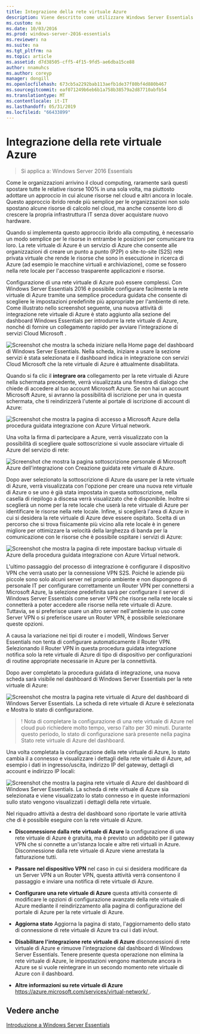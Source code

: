 ```yaml
---
title: Integrazione della rete virtuale Azure
description: Viene descritto come utilizzare Windows Server Essentials
ms.custom: na
ms.date: 10/03/2016
ms.prod: windows-server-2016-essentials
ms.reviewer: na
ms.suite: na
ms.tgt_pltfrm: na
ms.topic: article
ms.assetid: d7d38505-cff5-4f15-9fd5-ae6dba15ce88
author: nnamuhcs
ms.author: coreyp
manager: dongill
ms.openlocfilehash: 673cb5a2292bab113aefb1de37f80bf4d880b467
ms.sourcegitcommit: eaf071249b6eb6b1a758b38579a2d87710abfb54
ms.translationtype: MT
ms.contentlocale: it-IT
ms.lasthandoff: 05/31/2019
ms.locfileid: "66433899"
---
```

# <a name="azure-virtual-network-integration"></a>Integrazione della rete virtuale Azure

>Si applica a: Windows Server 2016 Essentials

Come le organizzazioni arrivino il cloud computing, raramente sarà questi spostare tutte le relative risorse 100% in una sola volta, ma piuttosto adottare un approccio in cui alcune risorse nel cloud e altri ancora in locale. Questo approccio ibrido rende più semplice per le organizzazioni non solo spostano alcune risorse di calcolo nel cloud, ma anche consente loro di crescere la propria infrastruttura IT senza dover acquistare nuovo hardware.

Quando si implementa questo approccio ibrido alla computing, è necessario un modo semplice per le risorse in entrambe le posizioni per comunicare tra loro. La rete virtuale di Azure è un servizio di Azure che consente alle organizzazioni di creare un punto a punto (P2P) o site-to-site (S2S) rete privata virtuale che rende le risorse che sono in esecuzione in ricerca di Azure (ad esempio le macchine virtuali e archiviazione), come se fossero nella rete locale per l'accesso trasparente applicazioni e risorse.

Configurazione di una rete virtuale di Azure può essere complessi. Con Windows Server Essentials 2016 è possibile configurare facilmente la rete virtuale di Azure tramite una semplice procedura guidata che consente di scegliere le impostazioni predefinite più appropriate per l'ambiente di rete. Come illustrato nello screenshot seguente, una nuova attività di integrazione rete virtuale di Azure è stato aggiunto alla sezione del dashboard Windows Essentials per introdurre la rete virtuale di Azure, nonché di fornire un collegamento rapido per avviare l'integrazione di servizi Cloud Microsoft .

![Screenshot che mostra la scheda iniziare nella Home page del dashboard di Windows Server Essentials. Nella scheda, iniziare a usare la sezione servizi è stata selezionata e il dashboard indica in integrazione con servizi Cloud Microsoft che la rete virtuale di Azure è attualmente disabilitata.](media/azure-virtual-network-1.PNG)

Quando si fa clic il **integrare ora** collegamento per la rete virtuale di Azure nella schermata precedente, verrà visualizzata una finestra di dialogo che chiede di accedere al tuo account Microsoft Azure. Se non hai un account Microsoft Azure, si avranno la possibilità di iscrizione per una in questa schermata, che ti reindirizzerà l'utente al portale di iscrizione di account di Azure:

![Screenshot che mostra la pagina di accesso a Microsoft Azure della procedura guidata integrazione con Azure Virtual network.](media/azure-virtual-network-2.PNG)

Una volta la firma di partecipare a Azure, verrà visualizzato con la possibilità di scegliere quale sottoscrizione si vuole associare virtuale di Azure del servizio di rete:

![Screenshot che mostra la pagina sottoscrizione personale di Microsoft Azure dell'integrazione con Creazione guidata rete virtuale di Azure.](media/azure-virtual-network-3.PNG)

Dopo aver selezionato la sottoscrizione di Azure da usare per la rete virtuale di Azure, verrà visualizzata con l'opzione per creare una nuova rete virtuale di Azure o se uno è già stata impostata in questa sottoscrizione, nella casella di riepilogo a discesa verrà visualizzato che è disponibile. Inoltre si sceglierà un nome per la rete locale che userà la rete virtuale di Azure per identificare le risorse nella rete locale. Infine, si sceglierà l'area di Azure in cui si desidera la rete virtuale di Azure deve essere ospitato. Scelta di un percorso che si trova fisicamente più vicino alla rete locale è in genere migliore per ottimizzare la velocità della larghezza di banda per la comunicazione con le risorse che è possibile ospitare i servizi di Azure:

![Screenshot che mostra la pagina di rete impostare backup virtuale di Azure della procedura guidata integrazione con Azure Virtual network.](media/azure-virtual-network-4.PNG)

L'ultimo passaggio del processo di integrazione è configurare il dispositivo VPN che verrà usato per la connessione VPN S2S. Poiché le aziende più piccole sono solo alcuni server nel proprio ambiente e non dispongono di personale IT per configurare correttamente un Router VPN per connettersi a Microsoft Azure, la selezione predefinita sarà per configurare il server di Windows Server Essentials come server VPN che risorse nella rete locale si connetterà a poter accedere alle risorse nella rete virtuale di Azure. Tuttavia, se si preferisce usare un altro server nell'ambiente in uso come Server VPN o si preferisce usare un Router VPN, è possibile selezionare queste opzioni.

A causa la variazione nei tipi di router e i modelli, Windows Server Essentials non tenta di configurare automaticamente il Router VPN. Selezionando il Router VPN in questa procedura guidata integrazione notifica solo la rete virtuale di Azure di tipo di dispositivo per configurazioni di routine appropriate necessarie in Azure per la connettività.

Dopo aver completato la procedura guidata di integrazione, una nuova scheda sarà visibile nel dashboard di Windows Server Essentials per la rete virtuale di Azure:

![Screenshot che mostra la pagina rete virtuale di Azure del dashboard di Windows Server Essentials. La scheda di rete virtuale di Azure è selezionata e Mostra lo stato di configurazione.](media/azure-virtual-network-5.PNG)

>! Nota di completare la configurazione di una rete virtuale di Azure nel cloud può richiedere molto tempo, verso l'alto per 30 minuti. Durante questo periodo, lo stato di configurazione sarà presente nella pagina Stato rete virtuale di Azure del dashboard.

Una volta completata la configurazione della rete virtuale di Azure, lo stato cambia il a connesso e visualizzare i dettagli della rete virtuale di Azure, ad esempio i dati in ingresso/uscita, indirizzo IP del gateway, dettagli di account e indirizzo IP locali:

![Screenshot che mostra la pagina rete virtuale di Azure del dashboard di Windows Server Essentials. La scheda di rete virtuale di Azure sia selezionata e viene visualizzato lo stato connesso e in queste informazioni sullo stato vengono visualizzati i dettagli della rete virtuale.](media/azure-virtual-network-6.PNG)

Nel riquadro attività a destra del dashboard sono riportate le varie attività che di è possibile eseguire con la rete virtuale di Azure.

-   **Disconnessione dalla rete virtuale di Azure** la configurazione di una rete virtuale di Azure è gratuita, ma è previsto un addebito per il gateway VPN che si connette a un'istanza locale e altre reti virtuali in Azure. Disconnessione dalla rete virtuale di Azure viene arrestata la fatturazione tutti.

-   **Passare nel dispositivo VPN** nel caso in cui si desidera modificare da un Server VPN a un Router VPN, questa attività verrà consentono il passaggio e inviare una notifica di rete virtuale di Azure.

-   **Configurare una rete virtuale di Azure** questa attività consente di modificare le opzioni di configurazione avanzate della rete virtuale di Azure mediante il reindirizzamento alla pagina di configurazione del portale di Azure per la rete virtuale di Azure.

-   **Aggiorna stato** Aggiorna la pagina di stato, l'aggiornamento dello stato di connessione di rete virtuale di Azure tra cui i dati in/out.

-   **Disabilitare l'integrazione rete virtuale di Azure** disconnessioni di rete virtuale di Azure e rimuove l'integrazione dal dashboard di Windows Server Essentials. Tenere presente questa operazione non elimina la rete virtuale di Azure, le impostazioni vengono mantenute ancora in Azure se si vuole reintegrare in un secondo momento rete virtuale di Azure con il dashboard.

-   **Altre informazioni su rete virtuale di Azure** [ https://azure.microsoft.com/services/virtual-network/ ](https://azure.microsoft.com/services/virtual-network/).

<a name="see-also"></a>Vedere anche
--------
[Introduzione a Windows Server Essentials](get-started.md)
